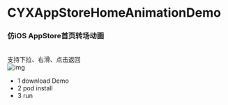 # CYXAppStoreHomeAnimationDemo
### 仿iOS AppStore首页转场动画<br>
<br> 支持下拉、右滑、点击返回
<br>![img](https://github.com/SionChen/CYXAppStoreHomeAnimationDemo/blob/master/appStoreAnimation.gif)
- 1 download Demo
- 2 pod install
- 3 run 
 
